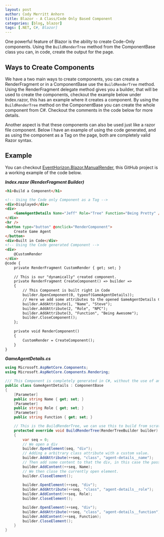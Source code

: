 ```yaml
---
layout: post
author: Cody Merritt Anhorn
title: Blazor - A Class/Code Only Based Component
categories: [blog, blazor]
tags: [.NET, C#, Blazor]
---
```


One powerful feature of Blazor is the ability to create Code-Only components. Using the <code>BuildRenderTree</code> method from the ComponentBase class you can, in code, create the output for the page.

## Ways to Create Components

We have a two main ways to create components, you can create a RenderFragment or in a ComponentBase use the <code>BuildRenderTree</code> method. Using the RenderFragment delegate method gives you a builder, that will be used to create the components, checkout the example below under Index.razor, this has an example where it creates a component. By using the <code>BuildRenderTree</code> method on the ComponentBase you can create the whole component from C#. Checkout the comments in the code below for more details.

Another aspect is that these components can also be used just like a razor file component. Below I have an example of using the code generated, and as using the component as a Tag on the page, both are completely valid Razor syntax.

## Example 

You can checkout <a href="https://github.com/canhorn/EventHorizon.Blazor.ManualRender" target="_blank">EventHorizon.Blazor.ManualRender</a>, this GitHub project is a working example of the code below. 

***Index.razor (RenderFragment Builder)***
~~~ html
<h1>Build a Component</h1>

<!-- Using the Code only Component as a Tag -->
<div>Displayed</div>
<div>
    <GameAgentDetails Name="Jeff" Role="Tree" Function="Being Pretty" />
</div>
<hr />
<button type="button" @onclick="RenderComponent">
    Create Game Agent
</button>
<div>Built in Code</div>
<!-- Using the Code generated Component -->
<div>
    @CustomRender
</div>
@code {
    private RenderFragment CustomRender { get; set; }
    
    // This is our "dynamically" created component.
    private RenderFragment CreateComponent() => builder =>
    {
        // This Component is built right in Code
        builder.OpenComponent(0, typeof(GameAgentDetails));
        // Here we add some attributes to the opened GameAgentDetails Component
        builder.AddAttribute(1, "Name", "Steve");
        builder.AddAttribute(2, "Role", "NPC");
        builder.AddAttribute(3, "Function", "Being Awesome");
        builder.CloseComponent();
    };    
    
    private void RenderComponent()
    {
        CustomRender = CreateComponent();
    }
}
~~~

***GameAgentDetails.cs***
~~~ csharp
using Microsoft.AspNetCore.Components;
using Microsoft.AspNetCore.Components.Rendering;

/// This Component is completely generated in C#, without the use of any .razor file.
public class GameAgentDetails : ComponentBase
{
    [Parameter]
    public string Name { get; set; }
    [Parameter]
    public string Role { get; set; }
    [Parameter]
    public string Function { get; set; }

    // This is the BuildRenderTree, we can use this to build from scratch the HTML that will be placed on the page.
    protected override void BuildRenderTree(RenderTreeBuilder builder)
    {
        var seq = 0;
        // We open a div
        builder.OpenElement(seq, "div");
        // Adding a arbitrary class attribute with a custom value.
        builder.AddAttribute(++seq, "class", "agent-details__name");
        // Then add some content to that the div, in this case the passed in Name parameter.
        builder.AddContent(++seq, Name);
        // We then close the currently open element.
        builder.CloseElement();
        
        builder.OpenElement(++seq, "div");
        builder.AddAttribute(++seq, "class", "agent-details__role");
        builder.AddContent(++seq, Role);
        builder.CloseElement();

        builder.OpenElement(++seq, "div");
        builder.AddAttribute(++seq, "class", "agent-details__function");
        builder.AddContent(++seq, Function);
        builder.CloseElement();
    }
}
~~~